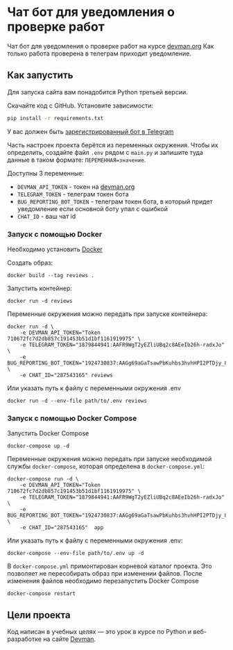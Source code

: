 # Чат бот для уведомления о проверке работ

Чат бот для уведомления о проверке работ на курсе [devman.org](https://dvmn.org/)
Как только работа проверена в телеграм приходит уведомление.


## Как запустить

Для запуска сайта вам понадобится Python третьей версии.

Скачайте код с GitHub. Установите зависимости:

```bash
pip install -r requirements.txt
```
У вас должен быть [зарегистрированный бот в Telegram](https://telegram.me/BotFather)


Часть настроек проекта берётся из переменных окружения. Чтобы их определить, создайте файл `.env` рядом с `main.py` и запишите 
туда данные в таком формате: `ПЕРЕМЕННАЯ=значение`.

Доступны 3 переменные:
- `DEVMAN_API_TOKEN` - токен на [devman.org](https://dvmn.org/)
- `TELEGRAM_TOKEN` - телеграм токен бота
- `BUG_REPORTING_BOT_TOKEN` - телеграм токен бота, в который придет уведомление если основной боту упал с ошибкой
- `CHAT_ID` - ваш чат id


### Запуск с помощью Docker

Необходимо установить [Docker](https://docs.docker.com/get-docker/)

Создать образ:

```
docker build --tag reviews .
```

Запустить контейнер:

```
docker run -d reviews
```


Переменные окружения можно передать при запуске контейнера:

```
docker run -d \  
    -e DEVMAN_API_TOKEN="Token 710672fc7d2db857c191453b51d1bf1161919975" \ 
    -e TELEGRAM_TOKEN="1879844941:AAFR9WgT2yEZliUBq2c8AEeIb26h-radxJo" \
    -e BUG_REPORTING_BOT_TOKEN="1924730837:AAGg69aGaTsawPbKuhbs3hvhHPI2PTDjy_8" \ 
    -e CHAT_ID="287543165" reviews
```

Или указать путь к файлу с переменными окружения .env

```
docker run -d --env-file path/to/.env reviews
```


### Запуск с помощью Docker Compose

Запустить Docker Compose

```
docker-compose up -d
```

Переменные окружения можно передать при запуске необходимой службы `docker-compose`, которая определена в `docker-compose.yml`:

```
docker-compose run -d \ 
    -e DEVMAN_API_TOKEN="Token 710672fc7d2db857c191453b51d1bf1161919975" \ 
    -e TELEGRAM_TOKEN="1879844941:AAFR9WgT2yEZliUBq2c8AEeIb26h-radxJo" \ 
    -e BUG_REPORTING_BOT_TOKEN="1924730837:AAGg69aGaTsawPbKuhbs3hvhHPI2PTDjy_8" \ 
    -e CHAT_ID="287543165"  app
```

Или указать путь к файлу с переменными окружения .env:

```
docker-compose --env-file path/to/.env up -d
```

В `docker-compose.yml` примонтирован корневой каталог проекта. Это позволяет не пересобирать образ при изменении
файлов. После изменения файлов необходимо перезапустить Docker Compose

```
docker-compose restart
```

## Цели проекта

Код написан в учебных целях — это урок в курсе по Python и веб-разработке на сайте [Devman](https://dvmn.org).
